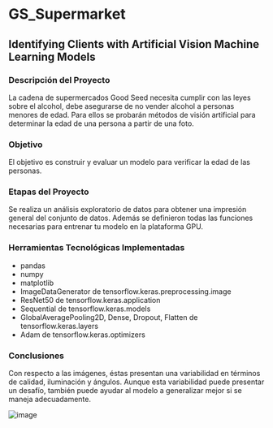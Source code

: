 # GS_Supermarket
## Identifying Clients with Artificial Vision Machine Learning Models

### Descripción del Proyecto
La cadena de supermercados Good Seed necesita cumplir con las leyes sobre el alcohol, debe asegurarse de no vender alcohol a personas menores de edad. Para ellos se probarán métodos de visión artificial para determinar la edad de una persona a partir de una foto.

### Objetivo
El objetivo es construir y evaluar un modelo para verificar la edad de las personas.

### Etapas del Proyecto
Se realiza un análisis exploratorio de datos para obtener una impresión general del conjunto de datos.
Además se definieron todas  las funciones necesarias para entrenar tu modelo en la plataforma GPU.

### Herramientas Tecnológicas Implementadas
  - pandas
  - numpy
  - matplotlib
  - ImageDataGenerator de tensorflow.keras.preprocessing.image 
  - ResNet50 de tensorflow.keras.application
  - Sequential de tensorflow.keras.models
  - GlobalAveragePooling2D, Dense, Dropout, Flatten de tensorflow.keras.layers
  - Adam de tensorflow.keras.optimizers


### Conclusiones
Con respecto a las imágenes, éstas presentan una variabilidad en términos de calidad, iluminación y ángulos. Aunque esta variabilidad puede presentar un desafío, también puede ayudar al modelo a generalizar mejor si se maneja adecuadamente.

![image](https://github.com/user-attachments/assets/dcb6f332-527f-44f7-b2be-6552001a1d1a)
